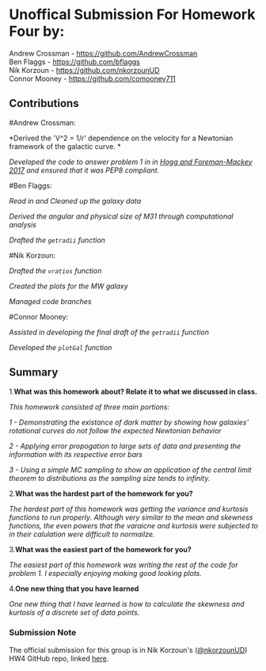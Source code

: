 # Unoffical Submission For Homework Four by:
Andrew Crossman -  https://github.com/AndrewCrossman <br />
Ben Flaggs - https://github.com/bflaggs <br />
Nik Korzoun - https://github.com/nkorzounUD <br />
Connor Mooney - https://github.com/comooney711 <br />

## Contributions
#Andrew Crossman:

*Derived the 'V^2 = 1/r' dependence on the velocity for a Newtonian framework of the galactic curve. *

*Developed the code to answer problem 1 in in [Hogg and Foreman-Mackey 2017](https://arxiv.org/pdf/1710.06068.pdf) and ensured that it was PEP8 compliant.*

#Ben Flaggs:

*Read in and Cleaned up the galaxy data*

*Derived the angular and physical size of M31 through computational analysis*

*Drafted the `getradii` function*

#Nik Korzoun:

*Drafted the `vratios` function*

*Created the plots for the MW galaxy*

*Managed code branches*

#Connor Mooney:

*Assisted in developing the final draft of the `getradii` function*

*Developed the `plotGal` function*

## Summary
1.**What was this homework about? Relate it to what we discussed in class.**

*This homework consisted of three main portions:*

*1 - Demonstrating the existance of dark matter by showing how galaxies' rotational curves do not follow the expected Newtonian behavior*

*2 - Applying error propogation to large sets of data and presenting the information with its respective error bars*

*3 - Using a simple MC sampling to show an application of the central limit theorem to distributions as the sampling size tends to infinity.*

  
2.**What was the hardest part of the homework for you?**

*The hardest part of this homework was getting the variance and kurtosis functions to run properly. Although very similar to the mean and skewness functions, the even powers that the varaicne and kurtosis were subjected to in their calulation were difficult to normailze.*
  
3.**What was the easiest part of the homework for you?**

*The easiest part of this homework was writing the rest of the code for problem 1. I especially enjoying making good looking plots.*
  
4.**One new thing that you have learned**
  
*One new thing that I have learned is how to calculate the skewness and kurtosis of a discrete set of data points.*

### Submission Note
The official submission for this group is in Nik Korzoun's ([@nkorzounUD](https://github.com/nkorzounUD)) HW4 GitHub repo, linked [here](https://github.com/nkorzounUD/DSPS_NKorzoun/tree/main/HW4).
